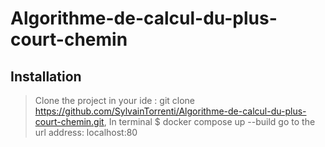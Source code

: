 # Algorithme-de-calcul-du-plus-court-chemin

## Installation

> Clone the project in your ide : git clone https://github.com/SylvainTorrenti/Algorithme-de-calcul-du-plus-court-chemin.git,
> In terminal $ docker compose up --build
> go to the url address: localhost:80